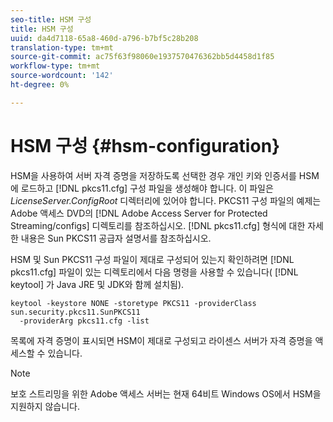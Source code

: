 ```yaml
---
seo-title: HSM 구성
title: HSM 구성
uuid: da4d7118-65a8-460d-a796-b7bf5c28b208
translation-type: tm+mt
source-git-commit: ac75f63f98060e1937570476362bb5d4458d1f85
workflow-type: tm+mt
source-wordcount: '142'
ht-degree: 0%

---
```



# HSM 구성 {#hsm-configuration}

HSM을 사용하여 서버 자격 증명을 저장하도록 선택한 경우 개인 키와 인증서를 HSM에 로드하고 [!DNL pkcs11.cfg] 구성 파일을 생성해야 합니다. 이 파일은 *LicenseServer.ConfigRoot* 디렉터리에 있어야 합니다. PKCS11 구성 파일의 예제는 Adobe 액세스 DVD의 [!DNL Adobe Access Server for Protected Streaming/configs] 디렉토리를 참조하십시오. [!DNL pkcs11.cfg] 형식에 대한 자세한 내용은 Sun PKCS11 공급자 설명서를 참조하십시오.

HSM 및 Sun PKCS11 구성 파일이 제대로 구성되어 있는지 확인하려면 [!DNL pkcs11.cfg] 파일이 있는 디렉토리에서 다음 명령을 사용할 수 있습니다( [!DNL keytool] 가 Java JRE 및 JDK와 함께 설치됨).

```
keytool -keystore NONE -storetype PKCS11 -providerClass sun.security.pkcs11.SunPKCS11 
  -providerArg pkcs11.cfg -list
```

목록에 자격 증명이 표시되면 HSM이 제대로 구성되고 라이센스 서버가 자격 증명을 액세스할 수 있습니다.

>[!NOTE]
>
>보호 스트리밍을 위한 Adobe 액세스 서버는 현재 64비트 Windows OS에서 HSM을 지원하지 않습니다.
